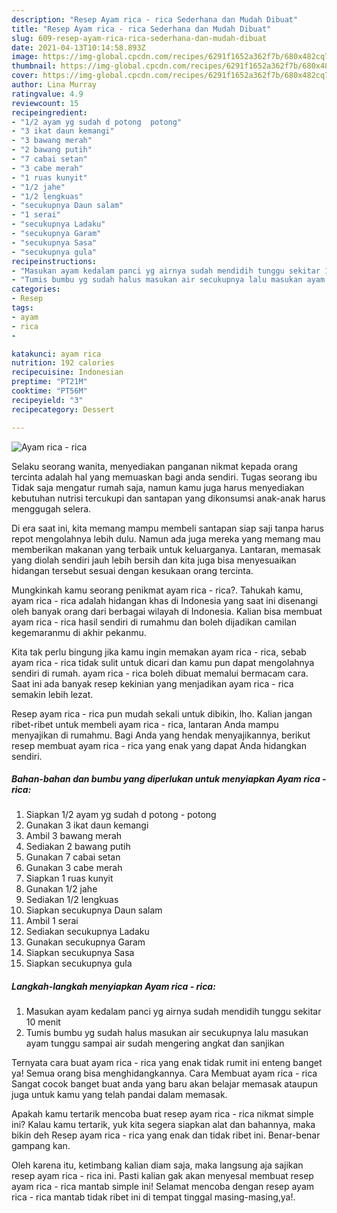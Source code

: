 ```yaml
---
description: "Resep Ayam rica - rica Sederhana dan Mudah Dibuat"
title: "Resep Ayam rica - rica Sederhana dan Mudah Dibuat"
slug: 609-resep-ayam-rica-rica-sederhana-dan-mudah-dibuat
date: 2021-04-13T10:14:58.893Z
image: https://img-global.cpcdn.com/recipes/6291f1652a362f7b/680x482cq70/ayam-rica-rica-foto-resep-utama.jpg
thumbnail: https://img-global.cpcdn.com/recipes/6291f1652a362f7b/680x482cq70/ayam-rica-rica-foto-resep-utama.jpg
cover: https://img-global.cpcdn.com/recipes/6291f1652a362f7b/680x482cq70/ayam-rica-rica-foto-resep-utama.jpg
author: Lina Murray
ratingvalue: 4.9
reviewcount: 15
recipeingredient:
- "1/2 ayam yg sudah d potong  potong"
- "3 ikat daun kemangi"
- "3 bawang merah"
- "2 bawang putih"
- "7 cabai setan"
- "3 cabe merah"
- "1 ruas kunyit"
- "1/2 jahe"
- "1/2 lengkuas"
- "secukupnya Daun salam"
- "1 serai"
- "secukupnya Ladaku"
- "secukupnya Garam"
- "secukupnya Sasa"
- "secukupnya gula"
recipeinstructions:
- "Masukan ayam kedalam panci yg airnya sudah mendidih tunggu sekitar 10 menit"
- "Tumis bumbu yg sudah halus masukan air secukupnya lalu masukan ayam tunggu sampai air sudah mengering angkat dan sanjikan"
categories:
- Resep
tags:
- ayam
- rica
- 

katakunci: ayam rica  
nutrition: 192 calories
recipecuisine: Indonesian
preptime: "PT21M"
cooktime: "PT56M"
recipeyield: "3"
recipecategory: Dessert

---
```



![Ayam rica - rica](https://img-global.cpcdn.com/recipes/6291f1652a362f7b/680x482cq70/ayam-rica-rica-foto-resep-utama.jpg)

Selaku seorang wanita, menyediakan panganan nikmat kepada orang tercinta adalah hal yang memuaskan bagi anda sendiri. Tugas seorang ibu Tidak saja mengatur rumah saja, namun kamu juga harus menyediakan kebutuhan nutrisi tercukupi dan santapan yang dikonsumsi anak-anak harus menggugah selera.

Di era  saat ini, kita memang mampu membeli santapan siap saji tanpa harus repot mengolahnya lebih dulu. Namun ada juga mereka yang memang mau memberikan makanan yang terbaik untuk keluarganya. Lantaran, memasak yang diolah sendiri jauh lebih bersih dan kita juga bisa menyesuaikan hidangan tersebut sesuai dengan kesukaan orang tercinta. 



Mungkinkah kamu seorang penikmat ayam rica - rica?. Tahukah kamu, ayam rica - rica adalah hidangan khas di Indonesia yang saat ini disenangi oleh banyak orang dari berbagai wilayah di Indonesia. Kalian bisa membuat ayam rica - rica hasil sendiri di rumahmu dan boleh dijadikan camilan kegemaranmu di akhir pekanmu.

Kita tak perlu bingung jika kamu ingin memakan ayam rica - rica, sebab ayam rica - rica tidak sulit untuk dicari dan kamu pun dapat mengolahnya sendiri di rumah. ayam rica - rica boleh dibuat memalui bermacam cara. Saat ini ada banyak resep kekinian yang menjadikan ayam rica - rica semakin lebih lezat.

Resep ayam rica - rica pun mudah sekali untuk dibikin, lho. Kalian jangan ribet-ribet untuk membeli ayam rica - rica, lantaran Anda mampu menyajikan di rumahmu. Bagi Anda yang hendak menyajikannya, berikut resep membuat ayam rica - rica yang enak yang dapat Anda hidangkan sendiri.

<!--inarticleads1-->

##### Bahan-bahan dan bumbu yang diperlukan untuk menyiapkan Ayam rica - rica:

1. Siapkan 1/2 ayam yg sudah d potong - potong
1. Gunakan 3 ikat daun kemangi
1. Ambil 3 bawang merah
1. Sediakan 2 bawang putih
1. Gunakan 7 cabai setan
1. Gunakan 3 cabe merah
1. Siapkan 1 ruas kunyit
1. Gunakan 1/2 jahe
1. Sediakan 1/2 lengkuas
1. Siapkan secukupnya Daun salam
1. Ambil 1 serai
1. Sediakan secukupnya Ladaku
1. Gunakan secukupnya Garam
1. Siapkan secukupnya Sasa
1. Siapkan secukupnya gula




<!--inarticleads2-->

##### Langkah-langkah menyiapkan Ayam rica - rica:

1. Masukan ayam kedalam panci yg airnya sudah mendidih tunggu sekitar 10 menit
1. Tumis bumbu yg sudah halus masukan air secukupnya lalu masukan ayam tunggu sampai air sudah mengering angkat dan sanjikan




Ternyata cara buat ayam rica - rica yang enak tidak rumit ini enteng banget ya! Semua orang bisa menghidangkannya. Cara Membuat ayam rica - rica Sangat cocok banget buat anda yang baru akan belajar memasak ataupun juga untuk kamu yang telah pandai dalam memasak.

Apakah kamu tertarik mencoba buat resep ayam rica - rica nikmat simple ini? Kalau kamu tertarik, yuk kita segera siapkan alat dan bahannya, maka bikin deh Resep ayam rica - rica yang enak dan tidak ribet ini. Benar-benar gampang kan. 

Oleh karena itu, ketimbang kalian diam saja, maka langsung aja sajikan resep ayam rica - rica ini. Pasti kalian gak akan menyesal membuat resep ayam rica - rica mantab simple ini! Selamat mencoba dengan resep ayam rica - rica mantab tidak ribet ini di tempat tinggal masing-masing,ya!.

